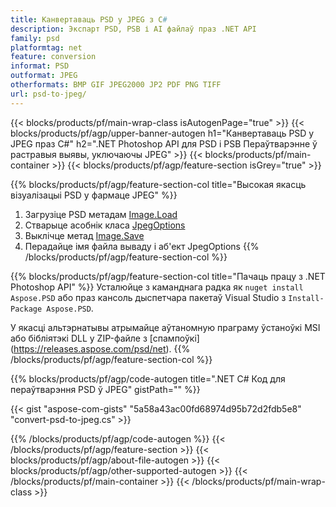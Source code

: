 ```yaml
---
title: Канвертаваць PSD у JPEG з C#
description: Экспарт PSD, PSB і AI файлаў праз .NET API
family: psd
platformtag: net
feature: conversion
informat: PSD
outformat: JPEG
otherformats: BMP GIF JPEG2000 JP2 PDF PNG TIFF
url: psd-to-jpeg/
---
```


{{< blocks/products/pf/main-wrap-class isAutogenPage="true" >}}
{{< blocks/products/pf/agp/upper-banner-autogen h1="Канвертаваць PSD у JPEG праз C#" h2=".NET Photoshop API для PSD і PSB Пераўтварэнне ў растравыя выявы, уключаючы JPEG" >}}
{{< blocks/products/pf/main-container >}}
{{< blocks/products/pf/agp/feature-section isGrey="true" >}}

{{% blocks/products/pf/agp/feature-section-col title="Высокая якасць візуалізацыі PSD у фармаце JPEG" %}}
1. Загрузіце PSD метадам [Image.Load](https://apireference.aspose.com/psd/net/aspose.psd/image/methods/load/index)
1. Стварыце асобнік класа [JpegOptions](https://apireference.aspose.com/psd/net/aspose.psd.imageoptions/jpegoptions)
1. Выклічце метад [Image.Save](https://apireference.aspose.com/psd/net/aspose.psd/image/methods/save/index)
1. Перадайце імя файла вываду і аб'ект JpegOptions
{{% /blocks/products/pf/agp/feature-section-col %}}

{{% blocks/products/pf/agp/feature-section-col title="Пачаць працу з .NET Photoshop API" %}}
Усталюйце з каманднага радка як ```nuget install Aspose.PSD``` або праз кансоль дыспетчара пакетаў Visual Studio з ```Install-Package Aspose.PSD```.

У якасці альтэрнатывы атрымайце аўтаномную праграму ўстаноўкі MSI або бібліятэкі DLL у ZIP-файле з [спампоўкі] (https://releases.aspose.com/psd/net).
{{% /blocks/products/pf/agp/feature-section-col %}}

{{% blocks/products/pf/agp/code-autogen title=".NET C# Код для пераўтварэння PSD ў JPEG" gistPath="" %}}

{{< gist "aspose-com-gists" "5a58a43ac00fd68974d95b72d2fdb5e8" "convert-psd-to-jpeg.cs" >}}

{{% /blocks/products/pf/agp/code-autogen %}}
{{< /blocks/products/pf/agp/feature-section >}}
{{< blocks/products/pf/agp/about-file-autogen >}}
{{< blocks/products/pf/agp/other-supported-autogen >}}
{{< /blocks/products/pf/main-container >}}
{{< /blocks/products/pf/main-wrap-class >}}
